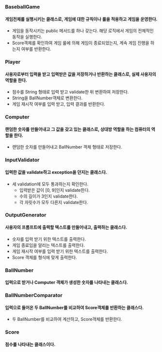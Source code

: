 ### BaseballGame
#### 게임전체를 실행시키는 클래스로, 게임에 대한 규칙이나 룰을 적용하고 게임을 운영한다.
- 게임을 동작시키는 public 메서드를 하나 갖는다. 해당 로직에서 게임의 전체적인 동작을 실행한다.
- Score객체를 확인하여 게임 룰에 의해 게임이 종료되었는지, 계속 게임 진행을 하는지 여부를 반환한다.

### Player
#### 사용자로부터 입력을 받고 입력받은 값을 저장하거나 반환하는 클래스로, 실제 사용자의 역할을 한다.
- 점수를 String 형태로 입력 받고 validate한 뒤 변환하여 저장한다.
- String을 BallNumber객체로 변환한다.
- 게임 재시작 여부를 입력 받고, 입력 결과를 반환한다.

### Computer
#### 랜덤한 숫자를 만들어내고 그 값을 갖고 있는 클래스로, 상대방 역할을 하는 컴퓨터의 역할을 한다.
- 랜덤한 숫자를 만들어내고 BallNumber 객체 형태로 저장한다.

### InputValidator
#### 입력한 값을 validate하고 exception을 던지는 클래스다.
- 세 validation에 모두 통과하는지 확인한다.
  - 입력받은 값이 [0, 9]인지 validate한다.
  - 수의 길이가 3인지 validate한다.
  - 각 자릿수가 모두 다른지 validate한다.

### OutputGenerator
#### 사용자의 프롬프트에 출력할 텍스트를 만들어내고, 출력하는 클래스다.
- 숫자를 입력 받기 위한 텍스트를 출력한다.
- 게임 종료임을 알리는 텍스트를 출력한다.
- 게임 재시작 여부를 입력 받기 위한 텍스트를 출력한다.
- Score 객체를 형식에 맞게 출력한다.

### BallNumber
#### 입력으로 받거나 Computer 객체가 생성한 숫자를 나타내는 클래스다.

### BallNumberComparator
#### 입력으로 들어온 두 BallNumber를 비교하여 Score객체를 반환하는 클래스다.
- 두 BallNumber를 비교하여 계산하고, Score객체를 반환한다.

### Score
#### 점수를 나타내는 클래스이다.